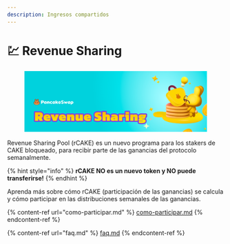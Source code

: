 ```yaml
---
description: Ingresos compartidos
---
```


# 💹 Revenue Sharing

<figure><img src="../../.gitbook/assets/image (1).png" alt=""><figcaption></figcaption></figure>

Revenue Sharing Pool (rCAKE) es un nuevo programa para los stakers de CAKE bloqueado, para recibir parte de las ganancias del protocolo semanalmente.

{% hint style="info" %}
**rCAKE NO es un nuevo token y NO puede transferirse!**
{% endhint %}

Aprenda más sobre cómo rCAKE (participación de las ganancias) se calcula y cómo participar en las distribuciones semanales de las ganancias.

{% content-ref url="como-participar.md" %}
[como-participar.md](como-participar.md)
{% endcontent-ref %}

{% content-ref url="faq.md" %}
[faq.md](faq.md)
{% endcontent-ref %}
